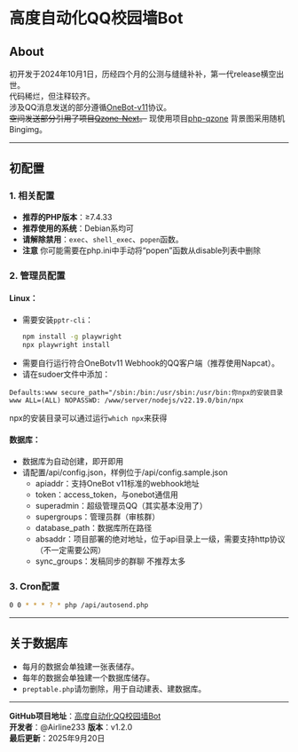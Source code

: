 # 高度自动化QQ校园墙Bot

## About
初开发于2024年10月1日，历经四个月的公测与缝缝补补，第一代release横空出世。  
代码稀烂，但注释较齐。  
涉及QQ消息发送的部分遵循[OneBot-v11](https://github.com/botuniverse/onebot-11)协议。  
~~空间发送部分引用了项目[Qzone-Next](https://github.com/Web-Art-Online/qzone-next)。~~
现使用项目[php-qzone](https://github.com/airline233/php-qzone)
背景图采用随机Bingimg。

---

## 初配置

### 1. 相关配置
- **推荐的PHP版本**：≥7.4.33  
- **推荐使用的系统**：Debian系均可  
- **请解除禁用**：`exec`、`shell_exec`、`popen`函数。
- **注意** 你可能需要在php.ini中手动将“popen”函数从disable列表中删除

### 2. 管理员配置

#### Linux：
- 需要安装`pptr-cli`：  
  ```bash
  npm install -g playwright
  npx playwright install
  ```
- 需要自行运行符合OneBotv11 Webhook的QQ客户端（推荐使用Napcat）。
- 请在sudoer文件中添加：
```
Defaults:www secure_path="/sbin:/bin:/usr/sbin:/usr/bin:你npx的安装目录
www ALL=(ALL) NOPASSWD: /www/server/nodejs/v22.19.0/bin/npx
```
  npx的安装目录可以通过运行`which npx`来获得

#### 数据库：
- 数据库为自动创建，即开即用
- 请配置/api/config.json，样例位于/api/config.sample.json
  - apiaddr：支持OneBot v11标准的webhook地址
  - token：access_token，与onebot通信用
  - superadmin：超级管理员QQ（其实基本没用了）
  - supergroups：管理员群（审核群）
  - database_path：数据库所在路径
  - absaddr：项目部署的绝对地址，位于api目录上一级，需要支持http协议（不一定需要公网）
  - sync_groups：发稿同步的群聊 不推荐太多


### 3. Cron配置
```bash
0 0 * * * ? * php /api/autosend.php
```

---

## 关于数据库
- 每月的数据会单独建一张表储存。  
- 每年的数据会单独建一个数据库储存。  
- `preptable.php`请勿删除，用于自动建表、建数据库。

---

**GitHub项目地址**：[高度自动化QQ校园墙Bot](https://github.com/airline233/autoschbot)  
**开发者**：@Airline233
**版本**：v1.2.0  
**最后更新**：2025年9月20日  
